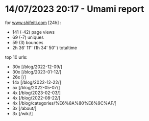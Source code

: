 # 14/07/2023 20:17 - Umami report
for www.shifeiti.com [24h] :

 - 141 (-42) page views
 - 69 (-7) uniques
 - 59 (3) bounces
 - 2h 36' 11'' (1h 34' 50'') totaltime


top 10 urls:
 - 30x [/blog/2022-12-09/]
 - 30x [/blog/2023-01-12/]
 - 26x [/]
 - 14x [/blog/2022-12-22/]
 - 5x [/blog/2022-05-07/]
 - 4x [/blog/2023-02-03/]
 - 4x [/blog/2022-08-22/]
 - 4x [/blog/categories/%E6%8A%80%E6%9C%AF/]
 - 3x [/about/]
 - 3x [/wiki/]


